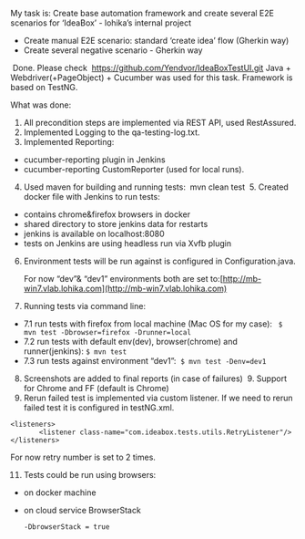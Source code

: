 My task is:
Create base automation framework and create several E2E scenarios for ‘IdeaBox’ - lohika’s internal project 
  * Create manual E2E scenario: standard ‘create idea’ flow (Gherkin way)
  * Create several negative scenario - Gherkin way 

 Done. Please check  https://github.com/Yendvor/IdeaBoxTestUI.git
Java + Webdriver(+PageObject) + Cucumber was used for this task.
Framework is based on TestNG.

What was done:
1. All precondition steps are implemented via REST API, used RestAssured.
2. Implemented Logging to the qa-testing-log.txt.
3. Implemented Reporting:
  * cucumber-reporting plugin in Jenkins
  * cucumber-reporting CustomReporter (used for local runs).
4. Used maven for building and running tests: 	mvn clean test  5. Created docker file with Jenkins to run tests:
  * contains chrome&firefox browsers in docker
  * shared directory to store jenkins data for restarts
  * jenkins is available on localhost:8080 
  * tests on Jenkins are using headless run via Xvfb plugin
6. Environment tests will be run against is configured in Configuration.java.

   For now “dev”& “dev1” environments both are set to:[http://mb-win7.vlab.lohika.com](http://mb-win7.vlab.lohika.com)
7. Running tests via command line: 
  * 7.1 run tests with firefox from local machine (Mac OS for my case):
  ``` $ mvn test -Dbrowser=firefox -Drunner=local ```
  * 7.2 run tests with default env(dev), browser(chrome) and runner(jenkins):
  ```$ mvn test```
  * 7.3 run tests against environment “dev1”: 
  ```$ mvn test -Denv=dev1 ```
8. Screenshots are added to final reports (in case of failures)
 9. Support for Chrome and FF (default is Chrome)
10. Rerun failed test is implemented via custom listener.
   If we need to rerun failed test it is configured in testNG.xml. 
   ```
   <listeners>
          <listener class-name="com.ideabox.tests.utils.RetryListener"/>
   </listeners>
   ```
 For now retry number is set to 2 times.

11. Tests could be run using browsers:
  * on docker machine
  * on cloud service BrowserStack

    ```-DbrowserStack = true```
